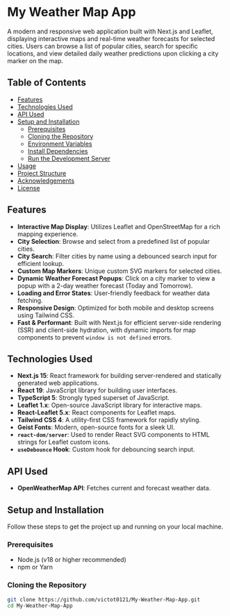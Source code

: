 # My Weather Map App

A modern and responsive web application built with Next.js and Leaflet, displaying interactive maps and real-time weather forecasts for selected cities. Users can browse a list of popular cities, search for specific locations, and view detailed daily weather predictions upon clicking a city marker on the map.

## Table of Contents

-   [Features](#features)
-   [Technologies Used](#technologies-used)
-   [API Used](#api-used)
-   [Setup and Installation](#setup-and-installation)
    -   [Prerequisites](#prerequisites)
    -   [Cloning the Repository](#cloning-the-repository)
    -   [Environment Variables](#environment-variables)
    -   [Install Dependencies](#install-dependencies)
    -   [Run the Development Server](#run-the-development-server)
-   [Usage](#usage)
-   [Project Structure](#project-structure)
-   [Acknowledgements](#acknowledgements)
-   [License](#license)

## Features

* **Interactive Map Display**: Utilizes Leaflet and OpenStreetMap for a rich mapping experience.
* **City Selection**: Browse and select from a predefined list of popular cities.
* **City Search**: Filter cities by name using a debounced search input for efficient lookup.
* **Custom Map Markers**: Unique custom SVG markers for selected cities.
* **Dynamic Weather Forecast Popups**: Click on a city marker to view a popup with a 2-day weather forecast (Today and Tomorrow).
* **Loading and Error States**: User-friendly feedback for weather data fetching.
* **Responsive Design**: Optimized for both mobile and desktop screens using Tailwind CSS.
* **Fast & Performant**: Built with Next.js for efficient server-side rendering (SSR) and client-side hydration, with dynamic imports for map components to prevent `window is not defined` errors.

## Technologies Used

* **Next.js 15**: React framework for building server-rendered and statically generated web applications.
* **React 19**: JavaScript library for building user interfaces.
* **TypeScript 5**: Strongly typed superset of JavaScript.
* **Leaflet 1.x**: Open-source JavaScript library for interactive maps.
* **React-Leaflet 5.x**: React components for Leaflet maps.
* **Tailwind CSS 4**: A utility-first CSS framework for rapidly styling.
* **Geist Fonts**: Modern, open-source fonts for a sleek UI.
* **`react-dom/server`**: Used to render React SVG components to HTML strings for Leaflet custom icons.
* **`useDebounce` Hook**: Custom hook for debouncing search input.

## API Used

* **OpenWeatherMap API**: Fetches current and forecast weather data.

## Setup and Installation

Follow these steps to get the project up and running on your local machine.

### Prerequisites

* Node.js (v18 or higher recommended)
* npm or Yarn

### Cloning the Repository

```bash
git clone https://github.com/victot0121/My-Weather-Map-App.git
cd My-Weather-Map-App